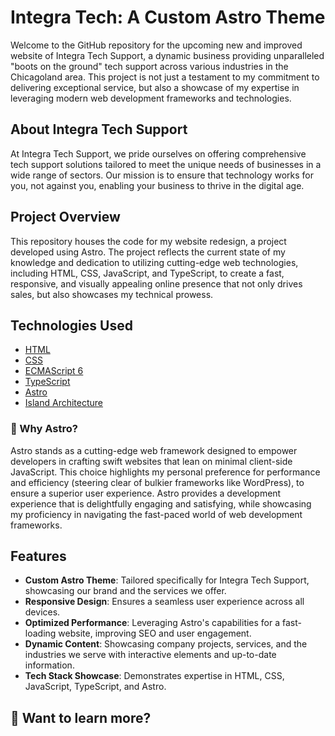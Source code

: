 # Integra Tech: A Custom Astro Theme

Welcome to the GitHub repository for the upcoming new and improved website of Integra Tech Support, a dynamic business providing unparalleled "boots on the ground" tech support across various industries in the Chicagoland area. This project is not just a testament to my commitment to delivering exceptional service, but also a showcase of my expertise in leveraging modern web development frameworks and technologies.

## About Integra Tech Support

At Integra Tech Support, we pride ourselves on offering comprehensive tech support solutions tailored to meet the unique needs of businesses in a wide range of sectors. Our mission is to ensure that technology works for you, not against you, enabling your business to thrive in the digital age.

## Project Overview

This repository houses the code for my website redesign, a project developed using Astro. The project reflects the current state of my knowledge and dedication to utilizing cutting-edge web technologies, including HTML, CSS, JavaScript, and TypeScript, to create a fast, responsive, and visually appealing online presence that not only drives sales, but also showcases my technical prowess.

## Technologies Used

- [HTML](https://developer.mozilla.org/en-US/docs/Learn/Getting_started_with_the_web/HTML_basics)
- [CSS](https://developer.mozilla.org/en-US/docs/Web/CSS)
- [ECMAScript 6](https://262.ecma-international.org/6.0/)
- [TypeScript](https://www.typescriptlang.org/)
- [Astro](https://astro.build/)
- [Island Architecture](https://docs.astro.build/en/concepts/islands/)

### 🚀 Why Astro?

Astro stands as a cutting-edge web framework designed to empower developers in crafting swift websites that lean on minimal client-side JavaScript. This choice highlights my personal preference for performance and efficiency (steering clear of bulkier frameworks like WordPress), to ensure a superior user experience. Astro provides a development experience that is delightfully engaging and satisfying, while showcasing my proficiency in navigating the fast-paced world of web development frameworks.

## Features

- **Custom Astro Theme**: Tailored specifically for Integra Tech Support, showcasing our brand and the services we offer.
- **Responsive Design**: Ensures a seamless user experience across all devices.
- **Optimized Performance**: Leveraging Astro's capabilities for a fast-loading website, improving SEO and user engagement.
- **Dynamic Content**: Showcasing company projects, services, and the industries we serve with interactive elements and up-to-date information.
- **Tech Stack Showcase**: Demonstrates expertise in HTML, CSS, JavaScript, TypeScript, and Astro.

## 👀 Want to learn more?
